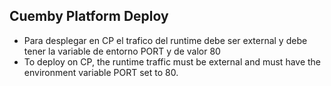## Cuemby Platform Deploy

- Para desplegar en CP el trafico del runtime debe ser external y debe tener la variable de entorno PORT y de valor 80
- To deploy on CP, the runtime traffic must be external and must have the environment variable PORT set to 80.
